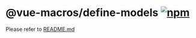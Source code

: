 # @vue-macros/define-models [![npm](https://img.shields.io/npm/v/@vue-macros/define-models.svg)](https://npmjs.com/package/@vue-macros/define-models)

Please refer to [README.md](https://github.com/sxzz/vue-macros#readme)
